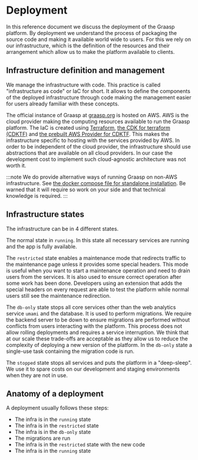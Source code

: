 # Deployment

In this reference document we discuss the deployment of the Graasp platform.
By deployment we understand the process of packaging the source code and making it available world wide to users.
For this we rely on our infrastructure, which is the definition of the resources and their arrangement which allow us to make the platform available to clients.

## Infrastructure definition and management

We manage the infrastructure with code. This practice is called "infrastructure as code" or IaC for short.
It allows to define the components of the deployed infrastructure through code making the management easier for users already familiar with these concepts.

The official instance of Graasp at [graasp.org](https://graasp.org) is hosted on AWS.
AWS is the cloud provider making the computing resources available to run the Graasp platform.
The IaC is created using [Terraform](https://developer.hashicorp.com/terraform), [the CDK for terraform (CDKTF)](https://developer.hashicorp.com/terraform/cdktf) and [the prebuilt AWS Provider for CDKTF](https://github.com/cdktf/cdktf-provider-aws).
This makes the infrastructure specific to hosting with the services provided
by AWS. In order to be independent of the cloud provider, the infrastructure
should use abstractions that are available on all cloud providers.
In our case the development cost to implement such cloud-agnostic architecture
was not worth it.

:::note
We do provide alternative ways of running Graasp on non-AWS infrastructure.
See [the docker compose file for standalone installation](https://github.com/graasp/graasp/blob/main/docker/compose.yml).
Be warned that it will require so work on your side and that technical knowledge
is required.
:::

## Infrastructure states

The infrastructure can be in 4 different states.

The normal state in `running`. In this state all necessary services are running
and the app is fully available.

The `restricted` state enables a maintenance mode that redirects traffic to
the maintenance page unless it provides some special headers. This mode is
useful when you want to start a maintenance operation and need to drain users
from the services. It is also used to ensure correct operation after some
work has been done. Developers using an extension that adds the special headers
on every request are able to test the platform while normal users still see the
maintenance redirection.

The `db-only` state stops all core services other than the web analytics service
`umami` and the database. It is used to perform migrations. We require the
backend server to be down to ensure migrations are performed without conflicts
from users interacting with the platform. This process does not allow rolling
deployments and requires a service interruption. We think that at our scale these
trade-offs are acceptable as they allow us to reduce the complexity of deploying
a new version of the platform. In the `db-only` state a single-use task containing
the migration code is run.

The `stopped` state stops all services and puts the platform in a "deep-sleep".
We use it to spare costs on our development and staging environments when they
are not in use.

## Anatomy of a deployment

A deployment usually follows these steps:

- The infra is in the `running` state
- The infra is in the `restricted` state
- The infra is in the `db-only` state
- The migrations are run
- The infra is in the `restricted` state with the new code
- The infra is in the `running` state
